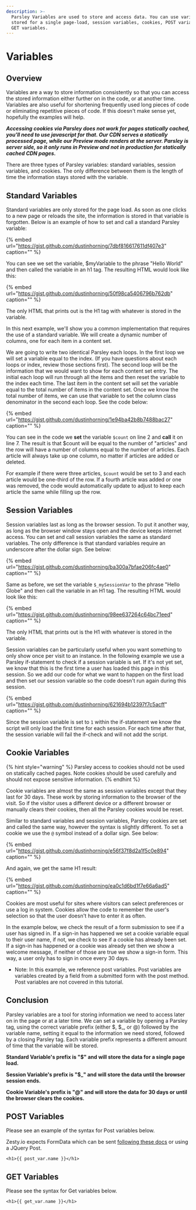```yaml
---
description: >-
  Parsley Variables are used to store and access data. You can use variables
  stored for a single page-load, session variables, cookies, POST variables, and
  GET variables.
---
```


# Variables

## Overview

Variables are a way to store information consistently so that you can access the stored information either further on in the code, or at another time. Variables are also useful for shortening frequently used long pieces of code or eliminating repetitive pieces of code. If this doesn't make sense yet, hopefully the examples will help.

_**Accessing cookies via Parsley does not work for pages statically cached, you'll need to use javascript for that. Our CDN serves a statically processed page, while our Preview mode renders at the server. Parsley is server side, so it only runs in Preview and not in production for statically cached CDN pages.**_

There are three types of Parsley variables: standard variables, session variables, and cookies. The only difference between them is the length of time the information stays stored with the variable.

## Standard Variables

Standard variables are only stored for the page load. As soon as one clicks to a new page or reloads the site, the information is stored in that variable is forgotten. Below is an example of how to set and call a standard Parsley variable:

{% embed url="https://gist.github.com/dustinhorning/7dbf816617611df407e3" caption="" %}

You can see we set the variable, $myVariable to the phrase "Hello World" and then called the variable in an h1 tag. The resulting HTML would look like this:

{% embed url="https://gist.github.com/dustinhorning/50f98ca5406796b762db" caption="" %}

The only HTML that prints out is the H1 tag with whatever is stored in the variable.

In this next example, we'll show you a common implementation that requires the use of a standard variable. We will create a dynamic number of columns, one for each item in a content set.

We are going to write two identical Parsley each loops. In the first loop we will set a variable equal to the index. \(If you have questions about each loops or index, review those sections first\). The second loop will be the information that we would want to show for each content set entry. The initial each loop will run through all the items and then reset the variable to the index each time. The last item in the content set will set the variable equal to the total number of items in the content set. Once we know the total number of items, we can use that variable to set the column class denominator in the second each loop. See the code below:

{% embed url="https://gist.github.com/dustinhorning/1e94ba42b8b7488bac27" caption="" %}

You can see in the code we **set** the variable `$count` on line 2 and **call** it on line 7. The result is that $count will be equal to the number of "articles" and the row will have a number of columns equal to the number of articles. Each article will always take up one column, no matter if articles are added or deleted.

For example if there were three articles, `$count` would be set to 3 and each article would be one-third of the row. If a fourth article was added or one was removed, the code would automatically update to adjust to keep each article the same while filling up the row.

## Session Variables

Session variables last as long as the browser session. To put it another way, as long as the browser window stays open and the device keeps internet access. You can set and call session variables the same as standard variables. The only difference is that standard variables require an underscore after the dollar sign. See below:

{% embed url="https://gist.github.com/dustinhorning/ba300a7bfae206fc4ae0" caption="" %}

Same as before, we set the variable `$_mySessionVar` to the phrase "Hello Globe" and then call the variable in an H1 tag. The resulting HTML would look like this:

{% embed url="https://gist.github.com/dustinhorning/98ee637264c64bc71eed" caption="" %}

The only HTML that prints out is the H1 with whatever is stored in the variable.

Session variables can be particularly useful when you want something to only show once per visit to an instance. In the following example we use a Parsley if-statement to check if a session variable is set. If it's not yet set, we know that this is the first time a user has loaded this page in this session. So we add our code for what we want to happen on the first load and then set our session variable so the code doesn't run again during this session.

{% embed url="https://gist.github.com/dustinhorning/621694b12397f7c5acff" caption="" %}

Since the session variable is set to `1` within the if-statement we know the script will only load the first time for each session. For each time after that, the session variable will fail the if-check and will not add the script.

## Cookie Variables

{% hint style="warning" %}
Parsley access to cookies should not be used on statically cached pages. Note cookies should be used carefully and should not expose sensitive information.
{% endhint %}

Cookie variables are almost the same as session variables except that they last for 30 days. These work by storing information to the browser of the visit. So if the visitor uses a different device or a different browser or manually clears their cookies, then all the Parsley cookies would be reset.

Similar to standard variables and session variables, Parsley cookies are set and called the same way, however the syntax is slightly different. To set a cookie we use the `@` symbol instead of a dollar sign. See below:

{% embed url="https://gist.github.com/dustinhorning/e56f37f8d2a1f5c0e894" caption="" %}

And again, we get the same H1 result:

{% embed url="https://gist.github.com/dustinhorning/ea0c1d6bd1f7e66a6ad5" caption="" %}

Cookies are most useful for sites where visitors can select preferences or use a log in system. Cookies allow the code to remember the user's selection so that the user doesn't have to enter it as often.

In the example below, we check the result of a form submission to see if a user has signed in. If a sign-in has happened we set a cookie variable equal to their user name, if not, we check to see if a cookie has already been set. If a sign-in has happened or a cookie was already set then we show a welcome message, if neither of those are true we show a sign-in form. This way, a user only has to sign in once every 30 days.

* Note: In this example, we reference post variables. Post variables are variables created by a field from a submitted form with the post method. Post variables are not covered in this tutorial. 

## Conclusion

Parsley variables are a tool for storing information we need to access later on in the page or at a later time. We can set a variable by opening a Parsley tag, using the correct variable prefix \(either $, $\_, or @\) followed by the variable name, setting it equal to the information we need stored, followed by a closing Parsley tag. Each variable prefix represents a different amount of time that the variable will be stored.

**Standard Variable's prefix is "$" and will store the data for a single page load.**

**Session Variable's prefix is "$\_" and will store the data until the browser session ends.**

**Cookie Variable's prefix is "@" and will store the data for 30 days or until the browser clears the cookies.**

## POST Variables

Please see an example of the syntax for Post variables below.

Zesty.io expects FormData which can be sent [following these docs](https://developer.mozilla.org/en-US/docs/Web/API/FormData/Using_FormData_Objects) or using a JQuery Post.

```text
<h1>{{ post_var.name }}</h1>
```

## GET Variables

Please see the syntax for Get variables below.

```text
<h1>{{ get_var.name }}</h1>
```

